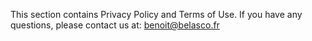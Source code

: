 This section contains Privacy Policy and Terms of Use.
If you have any questions, please contact us at: benoit@belasco.fr
